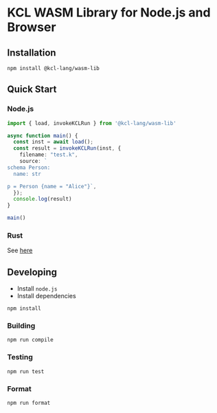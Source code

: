 # KCL WASM Library for Node.js and Browser

## Installation

```shell
npm install @kcl-lang/wasm-lib
```

## Quick Start

### Node.js

```typescript
import { load, invokeKCLRun } from '@kcl-lang/wasm-lib'

async function main() {
  const inst = await load();
  const result = invokeKCLRun(inst, {
    filename: "test.k",
    source: `
schema Person:
  name: str

p = Person {name = "Alice"}`,
  });
  console.log(result)
}

main()
```

### Rust

See [here](./examples/rust/src/main.rs)

## Developing

- Install `node.js`
- Install dependencies

```shell
npm install
```

### Building

```shell
npm run compile
```

### Testing

```shell
npm run test
```

### Format

```shell
npm run format
```
